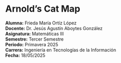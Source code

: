 # Arnold’s Cat Map

**Alumna:** Frieda María Ortíz López  
**Docente:** Dr. Jesús Agustín Aboytes González  
**Asignatura:** Matemáticas III  
**Semestre:** Tercer Semestre  
**Periodo:** Primavera 2025  
**Carrera:** Ingeniería en Tecnologías de la Información  
**Fecha:** 18/05/2025
